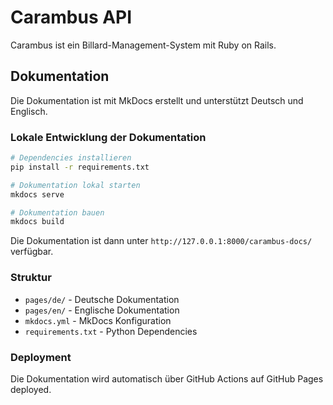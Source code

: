 # Carambus API

Carambus ist ein Billard-Management-System mit Ruby on Rails.

## Dokumentation

Die Dokumentation ist mit MkDocs erstellt und unterstützt Deutsch und Englisch.

### Lokale Entwicklung der Dokumentation

```bash
# Dependencies installieren
pip install -r requirements.txt

# Dokumentation lokal starten
mkdocs serve

# Dokumentation bauen
mkdocs build
```

Die Dokumentation ist dann unter `http://127.0.0.1:8000/carambus-docs/` verfügbar.

### Struktur

- `pages/de/` - Deutsche Dokumentation
- `pages/en/` - Englische Dokumentation
- `mkdocs.yml` - MkDocs Konfiguration
- `requirements.txt` - Python Dependencies

### Deployment

Die Dokumentation wird automatisch über GitHub Actions auf GitHub Pages deployed. 